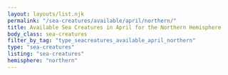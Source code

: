 ```yaml
---
layout: layouts/list.njk
permalink: "/sea-creatures/available/april/northern/"
title: Available Sea Creatures in April for the Northern Hemisphere
body_class: sea-creatures
filter_by_tag: "type_seacreatures_available_april_northern"
type: "sea-creatures"
listing: "sea-creatures"
hemisphere: "northern"
---
```

